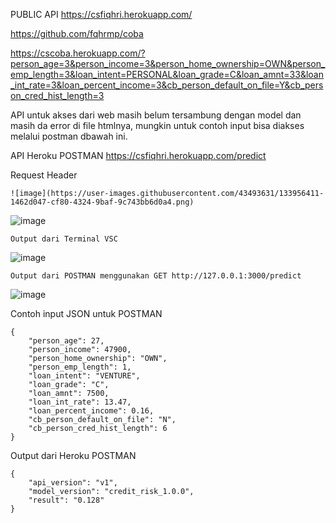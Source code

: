 PUBLIC API https://csfiqhri.herokuapp.com/

https://github.com/fqhrmp/coba

https://cscoba.herokuapp.com/?person_age=3&person_income=3&person_home_ownership=OWN&person_emp_length=3&loan_intent=PERSONAL&loan_grade=C&loan_amnt=33&loan_int_rate=3&loan_percent_income=3&cb_person_default_on_file=Y&cb_person_cred_hist_length=3

API untuk akses dari web masih belum tersambung dengan model dan masih da error di file htmlnya, mungkin untuk contoh input bisa diakses melalui postman dbawah ini.


API Heroku POSTMAN https://csfiqhri.herokuapp.com/predict

Request Header
```
![image](https://user-images.githubusercontent.com/43493631/133956411-1462d047-cf80-4324-9baf-9c743bb6d0a4.png)
```

![image](https://user-images.githubusercontent.com/43493631/133956534-7ae8e01b-2540-4b7f-8c25-bb47538d0277.png)
```
Output dari Terminal VSC
```
![image](https://user-images.githubusercontent.com/43493631/133956964-420f48da-defa-499a-8a3d-43e96a2aa3ec.png)
```
Output dari POSTMAN menggunakan GET http://127.0.0.1:3000/predict
```
![image](https://user-images.githubusercontent.com/43493631/133957132-535eaca6-fa1f-4463-94bf-117b7770d2e0.png)

Contoh input JSON untuk POSTMAN
```
{
    "person_age": 27,
    "person_income": 47900,
    "person_home_ownership": "OWN",
    "person_emp_length": 1,
    "loan_intent": "VENTURE",
    "loan_grade": "C",
    "loan_amnt": 7500,
    "loan_int_rate": 13.47,
    "loan_percent_income": 0.16,
    "cb_person_default_on_file": "N",
    "cb_person_cred_hist_length": 6
}
```

Output dari Heroku POSTMAN
```
{
    "api_version": "v1",
    "model_version": "credit_risk_1.0.0",
    "result": "0.128"
}
```

